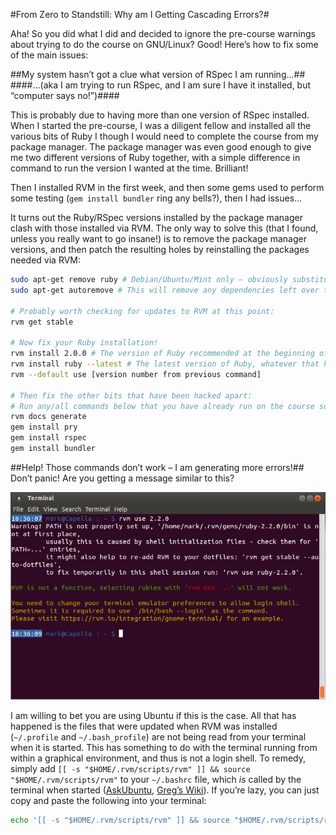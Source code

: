 #From Zero to Standstill: Why am I Getting Cascading Errors?#

Aha! So you did what I did and decided to ignore the pre-course warnings about trying to do the course on GNU/Linux? Good! Here’s how to fix some of the main issues:

##My system hasn’t got a clue what version of RSpec I am running…##
####…(aka I am trying to run RSpec, and I am sure I have it installed, but “computer says no!”)####

This is probably due to having more than one version of RSpec installed. When I started the pre-course, I was a diligent fellow and installed all the various bits of Ruby I though I would need to complete the course from my package manager. The package manager was even good enough to give me two different versions of Ruby together, with a simple difference in command to run the version I wanted at the time. Brilliant!

Then I installed RVM in the first week, and then some gems used to perform some testing (`gem install bundler` ring any bells?), then I had issues…

It turns out the Ruby/RSpec versions installed by the package manager clash with those installed via RVM. The only way to solve this (that I found, unless you really want to go insane!) is to remove the package manager versions, and then patch the resulting holes by reinstalling the packages needed via RVM:

```bash
sudo apt-get remove ruby # Debian/Ubuntu/Mint only – obviously substitute your package manager command here, or use your GUI.
sudo apt-get autoremove # This will remove any dependencies left over too.

# Probably worth checking for updates to RVM at this point:
rvm get stable

# Now fix your Ruby installation!
rvm install 2.0.0 # The version of Ruby recommended at the beginning of the course.
rvm install ruby --latest # The latest version of Ruby, whatever that happens to be. Note the version number when it appears!
rvm --default use [version number from previous command]

# Then fix the other bits that have been hacked apart:
# Run any/all commands below that you have already run on the course so far:
rvm docs generate
gem install pry
gem install rspec
gem install bundler
```

##Help! Those commands don’t work – I am generating more errors!##
Don’t panic! Are you getting a message similar to this?

![RVM is not a function, selecting rubies with 'rvm use ...' will not work.](./screenies/rvm-not-a-function.png)

I am willing to bet you are using Ubuntu if this is the case. All that has happened is the files that were updated when RVM was installed (`~/.profile` and `~/.bash_profile`) are not being read from your terminal when it is started. This has something to do with the terminal running from within a graphical environment, and thus is not a login shell. To remedy, simply add `[[ -s "$HOME/.rvm/scripts/rvm" ]] && source "$HOME/.rvm/scripts/rvm"` to your `~/.bashrc` file, which _is_ called by the terminal when started ([AskUbuntu](http://askubuntu.com/questions/121073/why-bash-profile-is-not-getting-sourced-when-opening-a-terminal), [Greg’s Wiki](http://mywiki.wooledge.org/DotFiles)). If you’re lazy, you can just copy and paste the following into your terminal:

```bash
echo '[[ -s "$HOME/.rvm/scripts/rvm" ]] && source "$HOME/.rvm/scripts/rvm" # Load RVM into a shell session *as a function*' >> ~/.bashrc
```
